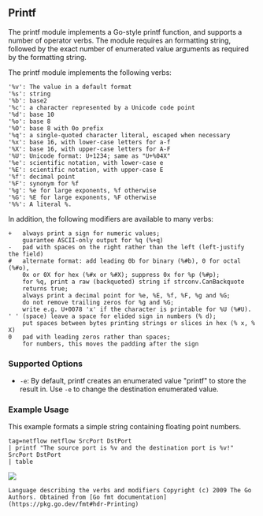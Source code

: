 ## Printf

The printf module implements a Go-style printf function, and supports a number of operator verbs. The module requires an formatting string, followed by the exact number of enumerated value arguments as required by the formatting string. 

The printf module implements the following verbs:

```
'%v': The value in a default format
'%s': string
'%b': base2
'%c': a character represented by a Unicode code point
'%d': base 10
'%o': base 8
'%O': base 8 with 0o prefix
'%q': a single-quoted character literal, escaped when necessary
'%x': base 16, with lower-case letters for a-f
'%X': base 16, with upper-case letters for A-F
'%U': Unicode format: U+1234; same as "U+%04X"
'%e': scientific notation, with lower-case e
'%E': scientific notation, with upper-case E
'%f': decimal point
'%F': synonym for %f
'%g': %e for large exponents, %f otherwise
'%G': %E for large exponents, %F otherwise
'%%': A literal %.
```

In addition, the following modifiers are available to many verbs: 

```
+	always print a sign for numeric values;
	guarantee ASCII-only output for %q (%+q)
-	pad with spaces on the right rather than the left (left-justify the field)
#	alternate format: add leading 0b for binary (%#b), 0 for octal (%#o),
	0x or 0X for hex (%#x or %#X); suppress 0x for %p (%#p);
	for %q, print a raw (backquoted) string if strconv.CanBackquote
	returns true;
	always print a decimal point for %e, %E, %f, %F, %g and %G;
	do not remove trailing zeros for %g and %G;
	write e.g. U+0078 'x' if the character is printable for %U (%#U).
' '	(space) leave a space for elided sign in numbers (% d);
	put spaces between bytes printing strings or slices in hex (% x, % X)
0	pad with leading zeros rather than spaces;
	for numbers, this moves the padding after the sign
```

### Supported Options

* `-e`: By default, printf creates an enumerated value "printf" to store the result in. Use `-e` to change the destination enumerated value.

### Example Usage

This example formats a simple string containing floating point numbers.

```gravwell
tag=netflow netflow SrcPort DstPort 
| printf "The source port is %v and the destination port is %v!" SrcPort DstPort 
| table
```

![](printf.png)

```{note}
Language describing the verbs and modifiers Copyright (c) 2009 The Go Authors. Obtained from [Go fmt documentation](https://pkg.go.dev/fmt#hdr-Printing)
```

